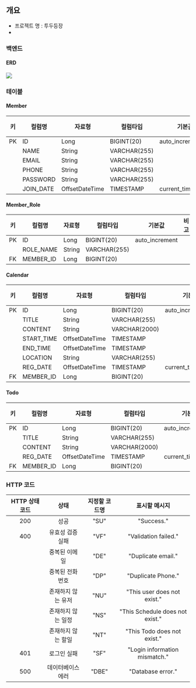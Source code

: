## 개요

- 프로젝트 명 : 투두등장 
- 


### 백엔드

#### ERD

![](https://imgur.com/8aYxBFJ.png)

### 테이블

#### Member

| 키   | 컬럼명       | 자료형            | 컬럼타입         | 기본값               | 비고  |
| --- | --------- | -------------- | ------------ | ----------------- | --- |
| PK  | ID        | Long           | BIGINT(20)   | auto_increment    |     |
|     | NAME      | String         | VARCHAR(255) |                   |     |
|     | EMAIL     | String         | VARCHAR(255) |                   |     |
|     | PHONE     | String         | VARCHAR(255) |                   |     |
|     | PASSWORD  | String         | VARCHAR(255) |                   |     |
|     | JOIN_DATE | OffsetDateTime | TIMESTAMP    | current_timestamp |     |

#### Member_Role
| 키   | 컬럼명       | 자료형    | 컬럼타입         | 기본값            | 비고  |
| --- | --------- | ------ | ------------ | -------------- | --- |
| PK  | ID        | Long   | BIGINT(20)   | auto_increment |     |
|     | ROLE_NAME | String | VARCHAR(255) |                |     |
| FK  | MEMBER_ID | Long   | BIGINT(20)   |                |     |
#### Calendar
| 키   | 컬럼명        | 자료형            | 컬럼타입          | 기본값               | 비고  |
| --- | ---------- | -------------- | ------------- | ----------------- | --- |
| PK  | ID         | Long           | BIGINT(20)    | auto_increment    |     |
|     | TITLE      | String         | VARCHAR(255)  |                   |     |
|     | CONTENT    | String         | VARCHAR(2000) |                   |     |
|     | START_TIME | OffsetDateTime | TIMESTAMP     |                   |     |
|     | END_TIME   | OffsetDateTime | TIMESTAMP     |                   |     |
|     | LOCATION   | String         | VARCHAR(255)  |                   |     |
|     | REG_DATE   | OffsetDateTime | TIMESTAMP     | current_timestamp |     |
| FK  | MEMBER_ID  | Long           | BIGINT(20)    |                   |     |

#### Todo

| 키   | 컬럼명       | 자료형            | 컬럼타입          | 기본값               | 비고  |
| --- | --------- | -------------- | ------------- | ----------------- | --- |
| PK  | ID        | Long           | BIGINT(20)    | auto_increment    |     |
|     | TITLE     | String         | VARCHAR(255)  |                   |     |
|     | CONTENT   | String         | VARCHAR(2000) |                   |     |
|     | REG_DATE  | OffsetDateTime | TIMESTAMP     | current_timestamp |     |
| FK  | MEMBER_ID | Long           | BIGINT(20)    |                   |     |


### HTTP 코드

| HTTP 상태 코드 |     상태     | 지정할 코드명 |             표시할 메시지             |
| :--------: | :--------: | :-----: | :-----------------------------: |
|    200     |     성공     |  "SU"   |           "Success."            |
|    400     | 유효성 검증 실패  |  "VF"   |      "Validation failed."       |
|            |  중복된 이메일   |  "DE"   |       "Duplicate email."        |
|            |  중복된 전화번호  |  "DP"   |       "Duplicate Phone."        |
|            | 존재하지 않는 유저 |  "NU"   |   "This user does not exist."   |
|            | 존재하지 않는 일정 |  "NS"   | "This Schedule does not exist." |
|            | 존재하지 않는 할일 |  "NT"   |   "This Todo does not exist."   |
|    401     |   로그인 실패   |  "SF"   |  "Login information mismatch."  |
|    500     | 데이터베이스 에러  |  "DBE"  |        "Database error."        |
